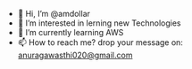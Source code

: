 - 👋 Hi, I’m @amdollar
- 👀 I’m interested in lerning new Technologies
- 🌱 I’m currently learning AWS
- 📫 How to reach me? drop your message on: anuragawasthi020@gmail.com

<!---
amdollar/amdollar is a ✨ special ✨ repository because its `README.md` (this file) appears on your GitHub profile.
You can click the Preview link to take a look at your changes.
--->
